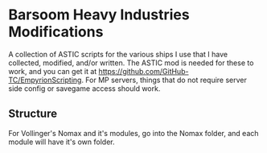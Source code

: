 # Barsoom Heavy Industries Modifications
A collection of ASTIC scripts for the various ships I use that I have collected, modified, and/or written. The ASTIC mod is needed for these to work, and you can get it at https://github.com/GitHub-TC/EmpyrionScripting. For MP servers, things that do not require server side config or savegame access should work.



## Structure
For Vollinger's Nomax and it's modules, go into the Nomax folder, and each module will have it's own folder.
